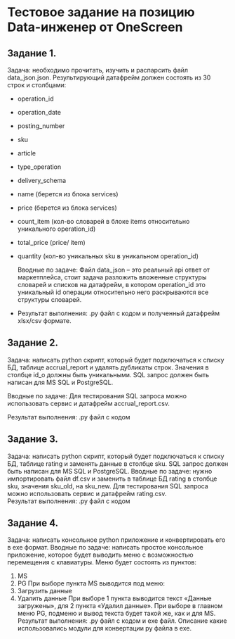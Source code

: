 # Тестовое задание на позицию Data-инженер от OneScreen

## Задание 1.

Задача: необходимо прочитать, изучить и распарсить файл data_json.json. Результирующий датафрейм должен состоять из
30 строк и столбцами:

- operation_id
- operation_date
- posting_number
- sku
- article
- type_operation
- delivery_schema
- name (берется из блока services)
- price (берется из блока services)
- count_item (кол-во словарей в блоке items относительно уникального operation_id)
- total_price (price/ item)
- quantity (кол-во уникальных sku в уникальном operation_id)

  Вводные по задаче:
  Файл data_json – это реальный api ответ от маркетплейса, стоит задача разложить вложенные структуры словарей и
  списков на датафрейм, в котором operation_id это уникальный id операции относительно него раскрываются все структуры
  словарей.
  
- Результат выполнения: .py файл с кодом и полученный датафрейм xlsx/csv формате.

## Задание 2.

Задача: написать python скрипт, который будет подключаться к списку БД, таблице accrual_report и удалять дубликаты
строк. Значения в столбце id_o должны быть уникальными. SQL запрос должен быть написан для MS SQL и PostgreSQL.

Вводные по задаче: 
Для тестирования SQL запроса можно использовать сервис и датафрейм accrual_report.csv.  

Результат выполнения: 
.py файл с кодом

## Задание 3.

Задача: написать python скрипт, который будет подключаться к списку БД, таблице rating и заменять данные в столбце sku.
SQL запрос должен быть написан для MS SQL и PostgreSQL.
Вводные по задаче: 
нужно импортировать файл df.csv и заменить в таблице БД rating в столбце sku, значения sku_old,
на sku_new. Для тестирования SQL запроса можно использовать сервис и датафрейм rating.csv.  
Результат выполнения: 
.py файл с кодом

## Задание 4.

Задача: написать консольное python приложение и конвертировать его в exe формат.
Вводные по задаче: 
написать простое консольное приложение, которое будет выводить меню с возможностью перемещения с
клавиатуры. Меню будет состоять из пунктов:

1. MS
2. PG
   При выборе пункта MS выводится под меню:
1. Загрузить данные
2. Удалить данные
   При выборе 1 пункта выводится текст «Данные загружены», для 2 пункта «Удалил данные».
   При выборе в главном меню PG, подменю и вывод текста будет такой же, как и для MS.
   Результат выполнения: .py файл с кодом и exe файл. Описание какие использовались модули для конвертации py файла в
   exe. 